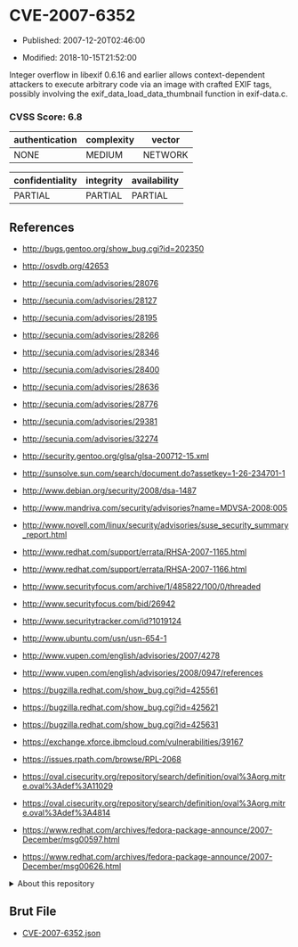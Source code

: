 # CVE-2007-6352

- Published: 2007-12-20T02:46:00

- Modified: 2018-10-15T21:52:00

Integer overflow in libexif 0.6.16 and earlier allows context-dependent attackers to execute arbitrary code via an image with crafted EXIF tags, possibly involving the exif_data_load_data_thumbnail function in exif-data.c.

### CVSS Score: **6.8**

| authentication | complexity | vector |
| --- | --- | --- |
| NONE | MEDIUM | NETWORK |

| confidentiality | integrity | availability |
| --- | --- | --- |
| PARTIAL | PARTIAL | PARTIAL |

## References

* http://bugs.gentoo.org/show_bug.cgi?id=202350

* http://osvdb.org/42653

* http://secunia.com/advisories/28076

* http://secunia.com/advisories/28127

* http://secunia.com/advisories/28195

* http://secunia.com/advisories/28266

* http://secunia.com/advisories/28346

* http://secunia.com/advisories/28400

* http://secunia.com/advisories/28636

* http://secunia.com/advisories/28776

* http://secunia.com/advisories/29381

* http://secunia.com/advisories/32274

* http://security.gentoo.org/glsa/glsa-200712-15.xml

* http://sunsolve.sun.com/search/document.do?assetkey=1-26-234701-1

* http://www.debian.org/security/2008/dsa-1487

* http://www.mandriva.com/security/advisories?name=MDVSA-2008:005

* http://www.novell.com/linux/security/advisories/suse_security_summary_report.html

* http://www.redhat.com/support/errata/RHSA-2007-1165.html

* http://www.redhat.com/support/errata/RHSA-2007-1166.html

* http://www.securityfocus.com/archive/1/485822/100/0/threaded

* http://www.securityfocus.com/bid/26942

* http://www.securitytracker.com/id?1019124

* http://www.ubuntu.com/usn/usn-654-1

* http://www.vupen.com/english/advisories/2007/4278

* http://www.vupen.com/english/advisories/2008/0947/references

* https://bugzilla.redhat.com/show_bug.cgi?id=425561

* https://bugzilla.redhat.com/show_bug.cgi?id=425621

* https://bugzilla.redhat.com/show_bug.cgi?id=425631

* https://exchange.xforce.ibmcloud.com/vulnerabilities/39167

* https://issues.rpath.com/browse/RPL-2068

* https://oval.cisecurity.org/repository/search/definition/oval%3Aorg.mitre.oval%3Adef%3A11029

* https://oval.cisecurity.org/repository/search/definition/oval%3Aorg.mitre.oval%3Adef%3A4814

* https://www.redhat.com/archives/fedora-package-announce/2007-December/msg00597.html

* https://www.redhat.com/archives/fedora-package-announce/2007-December/msg00626.html

<details>
<summary>About this repository</summary> 

  This repository is part of the project [Live Hack CVE](https://github.com/Live-Hack-CVE). Main website can be found [www.live-hack.org](https://www.live-hack.org) 
  
  Made by [Sn0wAlice](https://github.com/Sn0wAlice) for the people that care about security and need to have a feed of the latest CVEs. Hope you enjoy it, don't forget to star the repo and follow me on [Twitter](https://twitter.com/Sn0wAlice) and [Github](https://github.com/Sn0wAlice). And that is my [personnal website](https://www.alice-snow.me/)

  - [Home Page](https://github.com/Live-Hack-CVE)
  - [Framework](https://github.com/Live-Hack-CVE/cve-framework)
  - [CVE database](https://github.com/Live-Hack-CVE/full_database)
  - [Changelog](https://github.com/Live-Hack-CVE/Changelog)
</details>

## Brut File

* [CVE-2007-6352.json](https://raw.githubusercontent.com/Live-Hack-CVE/full_database/main/cves/2007/CVE-2007-6352.json)

